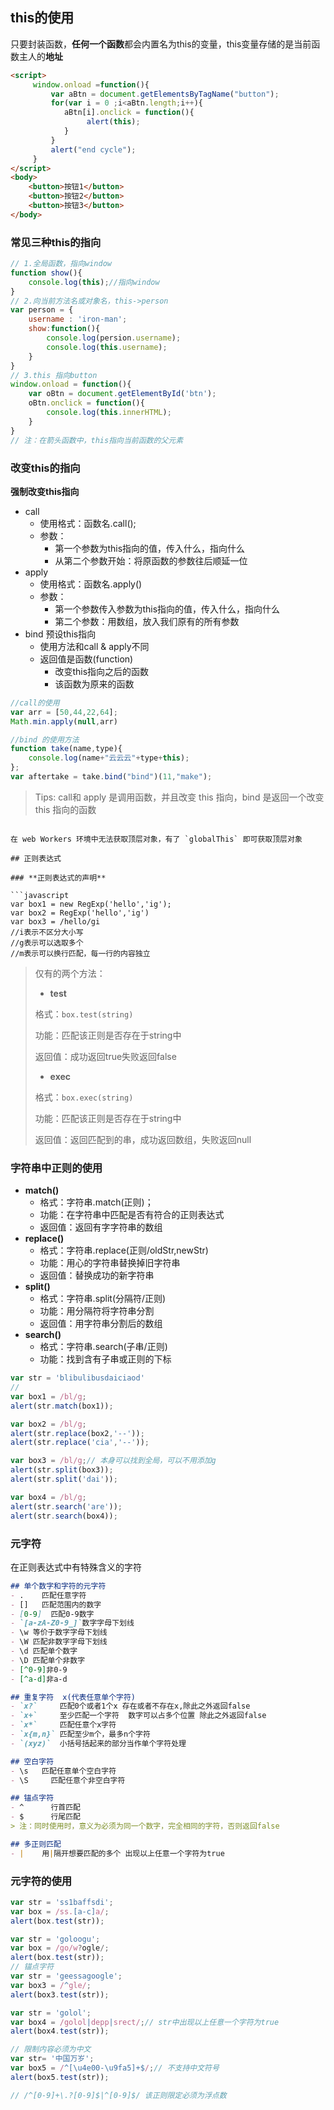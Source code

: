 ## this的使用

只要封装函数，**任何一个函数**都会内置名为this的变量，this变量存储的是当前函数主人的**地址**

```html
<script>
     window.onload =function(){
         var aBtn = document.getElementsByTagName("button");
         for(var i = 0 ;i<aBtn.length;i++){
            aBtn[i].onclick = function(){
                 alert(this);
            }  
         } 
         alert("end cycle");
     }
</script>
<body>
    <button>按钮1</button>
    <button>按钮2</button>
    <button>按钮3</button>
</body>
```

### 常见三种this的指向

```javascript
// 1.全局函数，指向window
function show(){
    console.log(this);//指向window
}
// 2.向当前方法名或对象名，this->person
var person = {
    username : 'iron-man';
    show:function(){
        console.log(persion.username);
        console.log(this.username);
    }
}
// 3.this 指向button
window.onload = function(){
    var oBtn = document.getElementById('btn');
    oBtn.onclick = function(){
        console.log(this.innerHTML);
    }
}
// 注：在箭头函数中，this指向当前函数的父元素
```

### 改变this的指向

**强制改变this指向**

- call
  - 使用格式：函数名.call();
  - 参数：
    - 第一个参数为this指向的值，传入什么，指向什么
    - 从第二个参数开始：将原函数的参数往后顺延一位
- apply
  - 使用格式：函数名.apply()
  - 参数：
    - 第一个参数传入参数为this指向的值，传入什么，指向什么
    - 第二个参数：用数组，放入我们原有的所有参数
- bind  预设this指向
  - 使用方法和call & apply不同
  - 返回值是函数(function)
    - 改变this指向之后的函数
    - 该函数为原来的函数

```js
//call的使用
var arr = [50,44,22,64];
Math.min.apply(null,arr)

//bind 的使用方法
function take(name,type){
    console.log(name+"云云云"+type+this);
};
var aftertake = take.bind("bind")(11,"make");
```

> Tips: call和 apply 是调用函数，并且改变 this 指向，bind 是返回一个改变 this 指向的函数

```GlobalThis

在 web Workers 环境中无法获取顶层对象，有了 `globalThis` 即可获取顶层对象

## 正则表达式

### **正则表达式的声明**

```javascript
var box1 = new RegExp('hello','ig');
var box2 = RegExp('hello','ig')
var box3 = /hello/gi
//i表示不区分大小写
//g表示可以选取多个
//m表示可以换行匹配，每一行的内容独立 
```

>仅有的两个方法：
>
>- **test**
>
>格式：`box.test(string)`
>
>功能：匹配该正则是否存在于string中
>
>返回值：成功返回true失败返回false
>
>- **exec**
>
>格式：`box.exec(string)`
>
>功能：匹配该正则是否存在于string中
>
>返回值：返回匹配到的串，成功返回数组，失败返回null


### 字符串中正则的使用

- **match()**
  - 格式：字符串.match(正则)；
  - 功能：在字符串中匹配是否有符合的正则表达式
  - 返回值：返回有字字符串的数组
- **replace()**
  - 格式：字符串.replace(正则/oldStr,newStr)
  - 功能：用心的字符串替换掉旧字符串
  - 返回值：替换成功的新字符串
- **split()**
  - 格式：字符串.split(分隔符/正则)
  - 功能：用分隔符将字符串分割
  - 返回值：用字符串分割后的数组
- **search()**
  - 格式：字符串.search(子串/正则)
  - 功能：找到含有子串或正则的下标

```javascript
var str = 'blibulibusdaiciaod'
// 
var box1 = /bl/g;
alert(str.match(box1));

var box2 = /bl/g;
alert(str.replace(box2,'--'));
alert(str.replace('cia','--'));

var box3 = /bl/g;// 本身可以找到全局，可以不用添加g
alert(str.split(box3));
alert(str.split('dai'));

var box4 = /bl/g;
alert(str.search('are'));
alert(str.search(box4));
```

### 元字符

在正则表达式中有特殊含义的字符

```markdown
## 单个数字和字符的元字符
- .    匹配任意字符
- []   匹配范围内的数字
- [0-9]  匹配0-9数字
- `[a-zA-Z0-9_]`数字字母下划线
- \w 等价于数字字母下划线
- \W 匹配非数字字母下划线
- \d 匹配单个数字
- \D 匹配单个非数字
- [^0-9]非0-9
- [^a-d]非a-d

## 重复字符  x(代表任意单个字符)
- `x?`     匹配0个或者1个x 存在或者不存在x,除此之外返回false
- `x+`     至少匹配一个字符  数字可以占多个位置 除此之外返回false
- `x*`	   匹配任意个x字符
- `x{m,n}` 匹配至少m个，最多n个字符
- `(xyz)`  小括号括起来的部分当作单个字符处理

## 空白字符
- \s   匹配任意单个空白字符
- \S	 匹配任意个非空白字符

## 锚点字符
- ^ 	 行首匹配
- $ 	 行尾匹配
> 注：同时使用时，意义为必须为同一个数字，完全相同的字符，否则返回false

## 多正则匹配
- |    用|隔开想要匹配的多个 出现以上任意一个字符为true

```

### 元字符的使用

```javascript
var str = 'ss1baffsdi';
var box = /ss.[a-c]a/;
alert(box.test(str));

var str = 'goloogu';
var box = /go/w?ogle/;
alert(box.test(str));
// 锚点字符
var str = 'geessagoogle';
var box3 = /^gle/;
alert(box3.test(str));

var str = 'golol';
var box4 = /golol|depp|srect/;// str中出现以上任意一个字符为true
alert(box4.test(str));

// 限制内容必须为中文
var str= '中国万岁';
var box5 = /^[\u4e00-\u9fa5]+$/;// 不支持中文符号
alert(box5.test(str));

// /^[0-9]+\.?[0-9]$|^[0-9]$/ 该正则限定必须为浮点数
```

